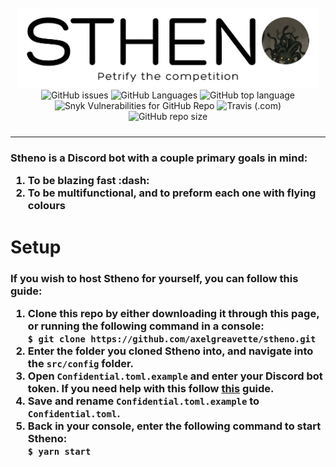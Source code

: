 <div style="text-align:center; padding: 10px" align="center">
    <img src="./public/logo.png" ondragstart="return false;" />
    <br/>
    <img alt="GitHub issues" src="https://img.shields.io/github/issues/axelgreavette/stheno?style=flat-square" />
    <img alt="GitHub Languages" src="https://img.shields.io/github/languages/count/axelgreavette/stheno?style=flat-square" />
    <img alt="GitHub top language" src="https://img.shields.io/github/languages/top/axelgreavette/stheno?style=flat-square" />
    <img alt="Snyk Vulnerabilities for GitHub Repo" src="https://img.shields.io/snyk/vulnerabilities/github/axelgreavette/stheno?style=flat-square" />
    <img alt="Travis (.com)" src="https://img.shields.io/travis/com/axelgreavette/stheno?style=flat-square" />
    <img alt="GitHub repo size" src="https://img.shields.io/github/repo-size/axelgreavette/stheno?style=flat-square" />
</div>
<hr>
<h3>
    Stheno is a Discord bot with a couple primary goals in mind:
    <ul style="list-style-type: decimal">
        <li>To be blazing fast :dash:</li>
        <li>To be multifunctional, and to preform each one with flying colours</li>
    <ul>
</h3>

<h1>Setup</h1>
<h3>
    If you wish to host Stheno for yourself, you can follow this guide:
    <ul style="list-style-type: decimal">
        <li>Clone this repo by either downloading it through this page,  or running the following command in a console: <br> <code>$ git clone https://github.com/axelgreavette/stheno.git</code></li>
        <li>Enter the folder you cloned Stheno into, and navigate into the <code>src/config</code> folder.</li>
        <li>Open <code>Confidential.toml.example</code> and enter your Discord bot token. If you need help with this follow <a href="https://www.writebots.com/discord-bot-token/">this</a> guide.</li>
        <li>Save and rename <code>Confidential.toml.example</code> to <code>Confidential.toml</code>.
        <li>Back in your console, enter the following command to start Stheno:<br><code>$ yarn start</code>
